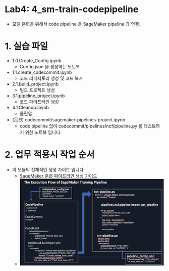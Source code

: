 # Lab4: 4_sm-train-codepipeline
- 모델 훈련을 위해서 code pipeline 을 SageMaker pipeline 과 연결.

# 1. 실습 파일 

- 1.0.Create_Config.ipynb
    - Config.json 을 생성하는 노트북
- 1.1.create_codecommit.ipynb
    - 코드 리파지토리 생성 및 코드 복사
- 2.1.build_project.ipynb
    - 빌드 프로젝트 생성
- 3.1.pipeline_project.ipynb
    - 코드 파이프라인 생성
- 4.1.Cleanup.ipynb
    - 클린업 
- (옵션) codecommit/sagemaker-pipelines-project.ipynb
    - code pipeline 없이 codecommit/pipelines/ncf/pipeline.py 를 테스트하기 위한 노트북 입니다.
    


# 2. 업무 적용시 작업 순서
- 이 모듈의 전체적인 생성 가이드 입니다.
    - [SageMaker 훈련 파이프라인 생성 가이드](0.0.create-pipeline.py-buildspec.yml.ipynb)
    - ![sm_pipeline_execution_flow.png](img/sm_pipeline_execution_flow.png)
